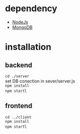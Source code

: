 # dependency
- [NodeJs](https://nodejs.org/en/)
- [MongoDB](https://www.mongodb.com/)
# installation
## backend
`cd ./server`\
 set DB conection in  sever/server.js\
`npm install`\
`npm start`\
## frontend
`cd ../client`\
`npm install`\
`npm start`\
